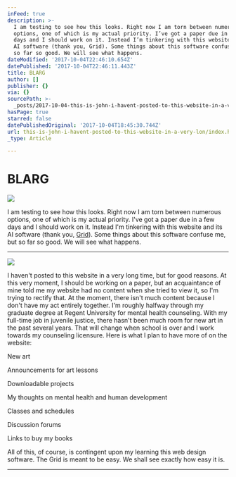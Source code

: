 ```yaml
---
inFeed: true
description: >-
  I am testing to see how this looks. Right now I am torn between numerous
  options, one of which is my actual priority. I’ve got a paper due in a few
  days and I should work on it. Instead I’m tinkering with this website and its
  AI software (thank you, Grid). Some things about this software confuse me, but
  so far so good. We will see what happens.
dateModified: '2017-10-04T22:46:10.654Z'
datePublished: '2017-10-04T22:46:11.443Z'
title: BLARG
author: []
publisher: {}
via: {}
sourcePath: >-
  _posts/2017-10-04-this-is-john-i-havent-posted-to-this-website-in-a-very-lon.md
hasPage: true
starred: false
datePublishedOriginal: '2017-10-04T18:45:30.744Z'
url: this-is-john-i-havent-posted-to-this-website-in-a-very-lon/index.html
_type: Article

---
```

# BLARG
![](https://the-grid-user-content.s3-us-west-2.amazonaws.com/0351edf9-6147-468b-a25d-32d73e110187.jpg)

I am testing to see how this looks. Right now I am torn between numerous options, one of which is my actual priority. I've got a paper due in a few days and I should work on it. Instead I'm tinkering with this website and its AI software (thank you, [Grid][0]). Some things about this software confuse me, but so far so good. We will see what happens.

---

![](https://the-grid-user-content.s3-us-west-2.amazonaws.com/3b67e4ec-4b78-4260-a50c-2bfdda734969.jpg)

I haven't posted to this website in a very long time, but for good reasons. At this very moment, I should be working on a paper, but an acquaintance of mine told me my website had no content when she tried to view it, so I'm trying to rectify that. At the moment, there isn't much content because I don't have my act entirely together. I'm roughly halfway through my graduate degree at Regent University for mental health counseling. With my full-time job in juvenile justice, there hasn't been much room for new art in the past several years. That will change when school is over and I work towards my counseling licensure. Here is what I plan to have more of on the website:

New art

Announcements for art lessons

Downloadable projects

My thoughts on mental health and human development

Classes and schedules

Discussion forums

Links to buy my books

All of this, of course, is contingent upon my learning this web design software. The Grid is meant to be easy. We shall see exactly how easy it is.

---



[0]: https://thegrid.io/